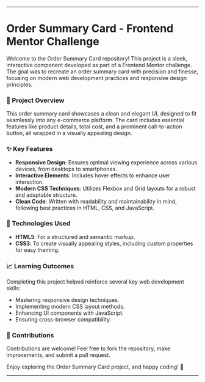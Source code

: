
---

# Order Summary Card - Frontend Mentor Challenge

Welcome to the Order Summary Card repository! This project is a sleek, interactive component developed as part of a Frontend Mentor challenge. The goal was to recreate an order summary card with precision and finesse, focusing on modern web development practices and responsive design principles.

### 🎯 Project Overview

This order summary card showcases a clean and elegant UI, designed to fit seamlessly into any e-commerce platform. The card includes essential features like product details, total cost, and a prominent call-to-action button, all wrapped in a visually appealing design.

### ✨ Key Features

- **Responsive Design**: Ensures optimal viewing experience across various devices, from desktops to smartphones.
- **Interactive Elements**: Includes hover effects to enhance user interaction.
- **Modern CSS Techniques**: Utilizes Flexbox and Grid layouts for a robust and adaptable structure.
- **Clean Code**: Written with readability and maintainability in mind, following best practices in HTML, CSS, and JavaScript.

### 🚀 Technologies Used

- **HTML5**: For a structured and semantic markup.
- **CSS3**: To create visually appealing styles, including custom properties for easy theming.

### 📈 Learning Outcomes

Completing this project helped reinforce several key web development skills:
- Mastering responsive design techniques.
- Implementing modern CSS layout methods.
- Enhancing UI components with JavaScript.
- Ensuring cross-browser compatibility.

### 🤝 Contributions

Contributions are welcome! Feel free to fork the repository, make improvements, and submit a pull request.

Enjoy exploring the Order Summary Card project, and happy coding! 🚀

---



